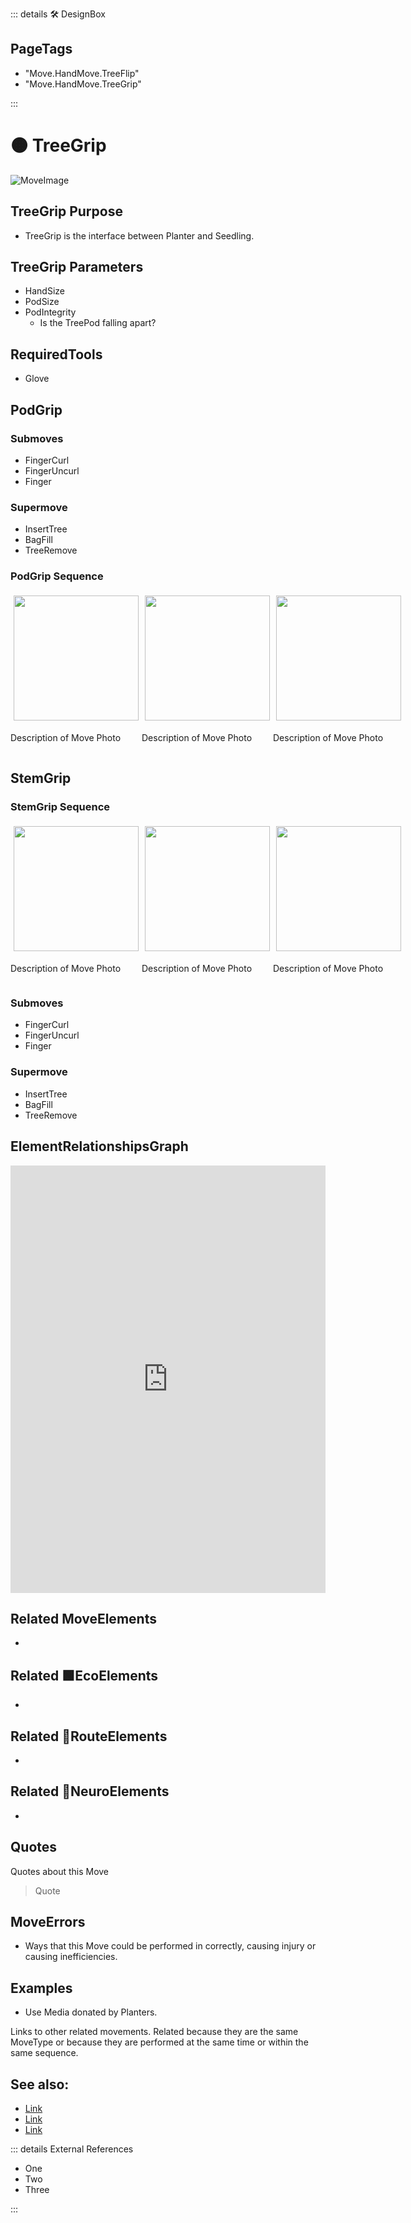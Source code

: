 ::: details 🛠 <dev>DesignBox</dev> 

<h2>PageTags</h2>

- "Move.HandMove.TreeFlip"
- "Move.HandMove.TreeGrip"

:::

# 🟠 <move>TreeGrip</move>


![MoveImage](/Move/MoveImage.png)

## TreeGrip Purpose

- TreeGrip is the interface between Planter and Seedling.

## TreeGrip Parameters

- HandSize
- PodSize
- PodIntegrity
    - Is the TreePod falling apart? 

## RequiredTools

- Glove

## PodGrip

### Submoves

- FingerCurl
- FingerUncurl
- Finger

### Supermove

- InsertTree
- BagFill
- TreeRemove

### <move>PodGrip Sequence</move>

<div style="display: flex">
    <div>
        <img style="margin: 5px" height="200" width="200" src="/Move/MoveImage.png"/>
        <p>Description of Move Photo</p>
    </div>
    <div>
        <img style="margin: 5px" height="200" width="200" src="/Move/MoveImage.png"/>
        <p>Description of Move Photo</p>
    </div>
    <div>
        <img style="margin: 5px" height="200" width="200" src="/Move/MoveImage.png"/>
        <p>Description of Move Photo</p>
    </div>    
</div>


## StemGrip

### <move>StemGrip Sequence</move>

<div style="display: flex">
    <div>
        <img style="margin: 5px" height="200" width="200" src="/Move/MoveImage.png"/>
        <p>Description of Move Photo</p>
    </div>
    <div>
        <img style="margin: 5px" height="200" width="200" src="/Move/MoveImage.png"/>
        <p>Description of Move Photo</p>
    </div>
    <div>
        <img style="margin: 5px" height="200" width="200" src="/Move/MoveImage.png"/>
        <p>Description of Move Photo</p>
    </div>    
</div>

### Submoves

- FingerCurl
- FingerUncurl
- Finger

### Supermove

- InsertTree
- BagFill
- TreeRemove

## ElementRelationshipsGraph

<iframe 
    width="100%" 
    height="684" 
    frameborder="0"
    src="https://observablehq.com/embed/@d3/force-directed-graph/2?cells=chart"
></iframe>

## Related <move>MoveElements</move>
- 

## Related 🟩<eco>EcoElements</eco>
- 
## Related 🔺<route>RouteElements</route>
- 

## Related 💜<neuro>NeuroElements</neuro> 
-  
## Quotes

Quotes about this Move

> Quote

## MoveErrors

- Ways that this Move could be performed in correctly, causing injury or causing inefficiencies.

## Examples

- Use Media donated by Planters. 



Links to other related movements. Related because they are the same MoveType or because they are performed at the same time or within the same sequence. 

## See also:

- [Link]()
- [Link]()
- [Link]()

::: details External References

- One
- Two
- Three

:::

